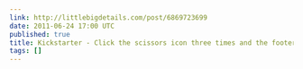 ```yaml
---
link: http://littlebigdetails.com/post/6869723699
date: 2011-06-24 17:00 UTC
published: true
title: Kickstarter - Click the scissors icon three times and the footer...
tags: []
---
```




